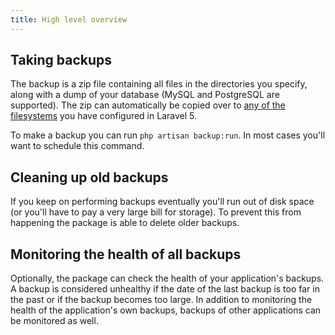 ```yaml
---
title: High level overview
---
```


## Taking backups

The backup is a zip file containing all files in the directories you specify, along with a dump of your database (MySQL and PostgreSQL are supported). The zip can automatically be copied over to [any of the filesystems](http://laravel.com/docs/5.0/filesystem) you have configured in Laravel 5.

To make a backup you can run `php artisan backup:run`. In most cases you'll want to schedule this command.

## Cleaning up old backups

If you keep on performing backups eventually you'll run out of disk space (or you'll have to pay a very large bill for storage). To prevent this from happening the package is able to delete older backups.

## Monitoring the health of all backups

Optionally, the package can check the health of your application's backups. A backup is considered unhealthy if the date of the last backup is too far in the past or if the backup becomes too large. In addition to  monitoring the health of the application's own backups, backups of other applications can be monitored as well.
